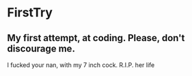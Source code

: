 # FirstTry
My first attempt, at coding. Please, don't discourage me.
------------------------------------------------------------------------------
I fucked your nan, with my 7 inch cock.
R.I.P. her life
